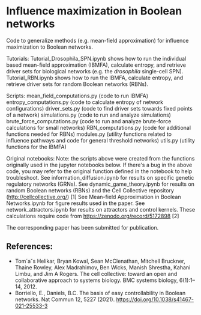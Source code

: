 Influence maximization in Boolean networks
=======================================================

Code to generalize methods (e.g. mean-field approximation) for influence maximization to Boolean networks.

Tutorials:
Tutorial_Drosophila_SPN.ipynb shows how to run the individual based mean-field approximation (IBMFA), calculate entropy, and retrieve driver sets for biological networks (e.g. the _drosophila_ single-cell SPN).
Tutorial_RBN.ipynb shows how to run the IBMFA, calculate entropy, and retrieve driver sets for random Boolean networks (RBNs).

Scripts:
mean_field_computations.py (code to run IBMFA)
entropy_computations.py (code to calculate entropy of network configurations)
driver_sets.py (code to find driver sets towards fixed points of a network)
simulations.py (code to run and analyze simulations)
brute_force_computations.py (code to run and analyze brute-force calculations for small networks)
RBN_computations.py (code for additional functions needed for RBNs)
modules.py (utility functions related to influence pathways and code for general threshold networks)
utils.py (utility functions for the IBMFA)

Original notebooks:
Note: the scripts above were created from the functions originally used in the jupyter notebooks below.  If there's a bug in the above code, you may refer to the original function defined in the notebook to help troubleshoot.
See information_diffusion.ipynb for results on specific genetic regulatory networks (GRNs).
See dynamic_game_theory.ipynb for results on random Boolean networks (RBNs) and the Cell Collective repository (http://cellcollective.org/) [1]
See Mean-field Approximation in Boolean Networks.ipynb for figure results used in the paper.
See network_attractors.ipynb for results on attractors and control kernels.  These calculations require code from https://zenodo.org/record/5172898 [2]


The corresponding paper has been submitted for publication.

References:
---------

- Tom´aˇs Helikar, Bryan Kowal, Sean McClenathan, Mitchell Bruckner, Thaine Rowley, Alex Madrahimov, Ben Wicks, Manish Shrestha, Kahani Limbu, and Jim A
Rogers. The cell collective: toward an open and collaborative approach to systems biology. BMC systems biology, 6(1):1–14, 2012.
- Borriello, E., Daniels, B.C. The basis of easy controllability in Boolean networks. Nat Commun 12, 5227 (2021). https://doi.org/10.1038/s41467-021-25533-3
